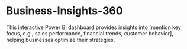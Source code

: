 # Business-Insights-360
This interactive Power BI dashboard provides insights into [mention key focus, e.g., sales performance, financial trends, customer behavior], helping businesses optimize their strategies.
